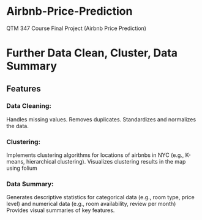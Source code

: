 # Airbnb-Price-Prediction
QTM 347 Course Final Project (Airbnb Price Prediction)

# Further Data Clean, Cluster, Data Summary
## Features
### Data Cleaning:

Handles missing values.
Removes duplicates.
Standardizes and normalizes the data.
### Clustering:

Implements clustering algorithms for locations of airbnbs in NYC (e.g., K-means, hierarchical clustering).
Visualizes clustering results in the map using folium 
### Data Summary:

Generates descriptive statistics for categorical data (e.g., room type, price level) and numerical data (e.g., room availability, review per month)
Provides visual summaries of key features.
